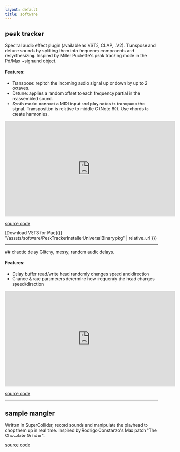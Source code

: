 ```yaml
---
layout: default
title: software
---
```

## peak tracker
Spectral audio effect plugin (available as VST3, CLAP, LV2).
Transpose and detune sounds by splitting them into frequency components and resynthesizing.
Inspired by Miller Puckette's peak tracking mode in the Pd/Max ~sigmund object.

#### Features:
- Transpose: repitch the incoming audio signal up or down by up to 2 octaves.
- Detune: applies a random offset to each frequency partial in the reassembled sound.
- Synth mode: connect a MIDI input and play notes to transpose the signal. Transposition is relative to middle C (Note 60). Use chords to create harmonies.

<iframe width="560" height="315" src="https://www.youtube.com/embed/JVvRggFd4_g?si=tDxfF1qymieV33yB" title="YouTube video player" frameborder="0" allow="accelerometer; autoplay; clipboard-write; encrypted-media; gyroscope; picture-in-picture; web-share" allowfullscreen></iframe>

[source code](https://github.com/ctsexton/peak-tracker)

[Download VST3 for Mac]({{ "/assets/software/PeakTrackerInstallerUniversalBinary.pkg" | relative_url }})

<hr/>
## chaotic delay
Glitchy, messy, random audio delays.

#### Features:
- Delay buffer read/write head randomly changes speed and direction
- Chance & rate parameters determine how frequently the head changes speed/direction

<iframe width="560" height="315" src="https://www.youtube.com/embed/bvbjJuZpEaM?si=C3UE9bmwPh862pDm" title="YouTube video player" frameborder="0" allow="accelerometer; autoplay; clipboard-write; encrypted-media; gyroscope; picture-in-picture; web-share" allowfullscreen></iframe>

[source code](https://github.com/ctsexton/chaotic_delay)

<hr/>

## sample mangler
Written in SuperCollider, record sounds and manipulate the playhead to chop them up in real time. Inspired by Rodrigo Constanzo's Max patch "The Chocolate Grinder".

[source code](https://github.com/ctsexton/sampler)
